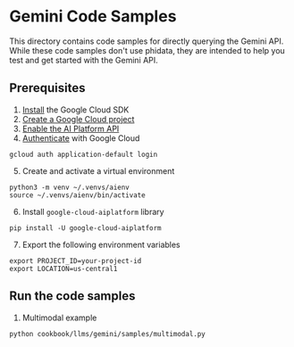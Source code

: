 # Gemini Code Samples

This directory contains code samples for directly querying the Gemini API.
While these code samples don't use phidata, they are intended to help you test and get started with the Gemini API.

## Prerequisites

1. [Install](https://cloud.google.com/sdk/docs/install) the Google Cloud SDK
2. [Create a Google Cloud project](https://cloud.google.com/resource-manager/docs/creating-managing-projects)
3. [Enable the AI Platform API](https://console.cloud.google.com/flows/enableapi?apiid=aiplatform.googleapis.com)
4. [Authenticate](https://cloud.google.com/sdk/docs/initializing) with Google Cloud

```shell
gcloud auth application-default login
```

5. Create and activate a virtual environment

```shell
python3 -m venv ~/.venvs/aienv
source ~/.venvs/aienv/bin/activate
```

6. Install `google-cloud-aiplatform` library

```shell
pip install -U google-cloud-aiplatform
```

7. Export the following environment variables

```shell
export PROJECT_ID=your-project-id
export LOCATION=us-central1
```

## Run the code samples

1. Multimodal example

```shell
python cookbook/llms/gemini/samples/multimodal.py
```
